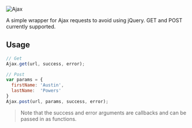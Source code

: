 ![Ajax](http://i.imgur.com/iqIeB5C.png)

A simple wrapper for Ajax requests to avoid using jQuery. GET and POST currently supported.

## Usage

```javascript
// Get
Ajax.get(url, success, error);

// Post
var params = {
  firstName: 'Austin',
  lastName:  'Powers'
}
Ajax.post(url, params, success, error);
```

> Note that the success and error arguments are callbacks and can be passed in as functions.